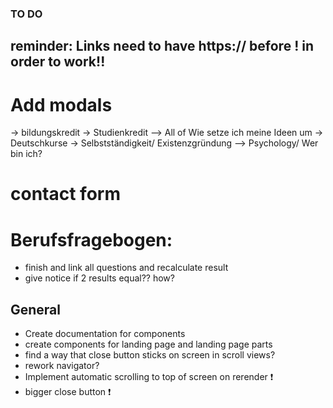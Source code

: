 ### TO DO

## reminder: Links need to have https:// before ! in order to work!!

# Add modals

-> bildungskredit
-> Studienkredit
--> All of Wie setze ich meine Ideen um
-> Deutschkurse
-> Selbstständigkeit/ Existenzgründung
--> Psychology/ Wer bin ich?

# contact form

# Berufsfragebogen:

- finish and link all questions and recalculate result
- give notice if 2 results equal?? how?

## General

- Create documentation for components
- create components for landing page and landing page parts
- find a way that close button sticks on screen in scroll views?
- rework navigator?
- Implement automatic scrolling to top of screen on rerender ❗
- bigger close button ❗
